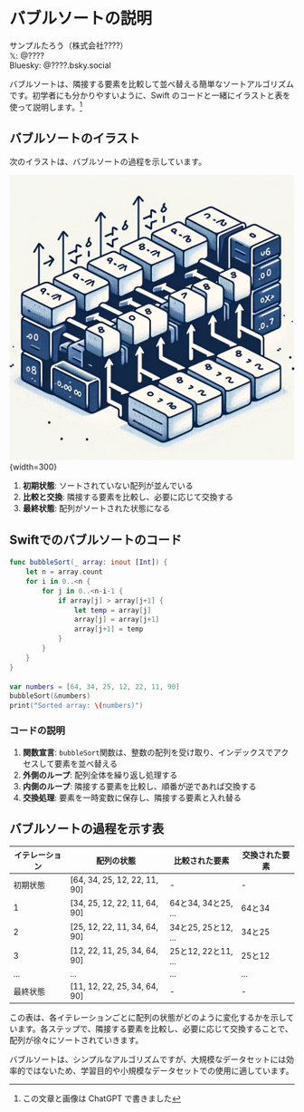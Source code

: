 # バブルソートの説明

<div class="author-info">
サンプルたろう（株式会社????）<BR />
𝕏: @????<BR />
Bluesky: @????.bsky.social
</div>

バブルソートは、隣接する要素を比較して並べ替える簡単なソートアルゴリズムです。初学者にも分かりやすいように、Swift のコードと一緒にイラストと表を使って説明します。[^ChatGPT]

[^ChatGPT]: この文章と画像は ChatGPT で書きました

## バブルソートのイラスト

次のイラストは、バブルソートの過程を示しています。

![バブルソートの過程](./images/bubble-sort.png){width=300}

1. **初期状態**: ソートされていない配列が並んでいる
2. **比較と交換**: 隣接する要素を比較し、必要に応じて交換する
3. **最終状態**: 配列がソートされた状態になる

## Swiftでのバブルソートのコード

```swift
func bubbleSort(_ array: inout [Int]) {
    let n = array.count
    for i in 0..<n {
        for j in 0..<n-i-1 {
            if array[j] > array[j+1] {
                let temp = array[j]
                array[j] = array[j+1]
                array[j+1] = temp
            }
        }
    }
}

var numbers = [64, 34, 25, 12, 22, 11, 90]
bubbleSort(&numbers)
print("Sorted array: \(numbers)")
```

### コードの説明

1. **関数宣言**: `bubbleSort`関数は、整数の配列を受け取り、インデックスでアクセスして要素を並べ替える
2. **外側のループ**: 配列全体を繰り返し処理する
3. **内側のループ**: 隣接する要素を比較し、順番が逆であれば交換する
4. **交換処理**: 要素を一時変数に保存し、隣接する要素と入れ替る

## バブルソートの過程を示す表

| イテレーション | 配列の状態              | 比較された要素         | 交換された要素 |
|--------------|--------------------|-------------------|-------------|
| 初期状態         | [64, 34, 25, 12, 22, 11, 90] | -                 | -           |
| 1            | [34, 25, 12, 22, 11, 64, 90] | 64と34, 34と25, ... | 64と34       |
| 2            | [25, 12, 22, 11, 34, 64, 90] | 34と25, 25と12, ... | 34と25       |
| 3            | [12, 22, 11, 25, 34, 64, 90] | 25と12, 22と11, ... | 25と12       |
| ...          | ...                | ...               | ...         |
| 最終状態         | [11, 12, 22, 25, 34, 64, 90] | -                 | -           |

この表は、各イテレーションごとに配列の状態がどのように変化するかを示しています。各ステップで、隣接する要素を比較し、必要に応じて交換することで、配列が徐々にソートされていきます。

バブルソートは、シンプルなアルゴリズムですが、大規模なデータセットには効率的ではないため、学習目的や小規模なデータセットでの使用に適しています。
